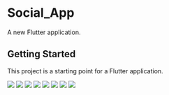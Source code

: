 # Social_App

A new Flutter application.

## Getting Started

This project is a starting point for a Flutter application.

<img src="https://i.imgur.com/RfMj5ea.jpg">
<img src="https://i.imgur.com/0mJE2Yt.jpg">
<img src="https://i.imgur.com/mvs6RCC.jpg">
<img src="https://i.imgur.com/kaV3PZg.jpg">
<img src="https://i.imgur.com/aXg9rnZ.jpg">
<img src="https://i.imgur.com/Vtnpqrg.jpg">
<img src="https://i.imgur.com/sBqpT4K.jpg">
<img src="https://i.imgur.com/i4H2U7D.jpg">
